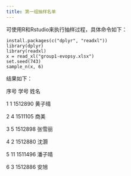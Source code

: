 ```yaml
---
title: 第一组抽样名单
---
```


可使用R和Rstudio来执行抽样过程，具体命令如下：

    install.packages(c("dplyr", "readxl"))
    library(dplyr)
    library(readxl)
    x = read_xl("group1-evopsy.xlsx")
    set.seed(743)
    sample_n(x, 6)

结果如下：

   序号    学号   姓名
   
  <dbl>   <dbl>  <chr>
  
1     1 1512890 黄子晴

2     4 1511105   商美

3     5 1512898 张雪丽

4     2 1512880   沈灏

5    11 1511496 潘子晴

6     3 1512886   安旭

